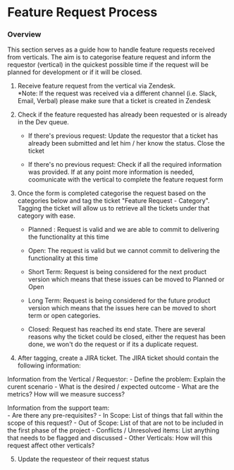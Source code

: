 # Feature Request Process
### Overview
This section serves as a guide how to handle feature requests received from verticals.  The aim is to categorise feature request and inform the requestor (vertical) in the quickest possible time if the request will be planned for development or if it will be closed. 

1. Receive feature request from the vertical via Zendesk.  
   *Note: If the request was received via a different channel (i.e. Slack, Email, Verbal) please make sure that a ticket is 
    created in Zendesk
   
2. Check if the feature requested has already been requested or is already in the Dev queue.  
   - If there's previous request: Update the requestor that a ticket has already been submitted and let him / her know the 
     status. Close the ticket
     
   - If there's no previous request: Check if all the required information was provided.  If at any point more information is      needed, coomunicate with the vertical to complete the feature request form

3. Once the form is completed categorise the request based on the categories below and tag the ticket "Feature Request - Category".  Tagging the ticket will allow us to retrieve all the tickets under that category with ease.
   
   - Planned : Request is valid and we are able to commit to delivering the functionality at this time
   
   - Open: The request is valid but we cannot commit to delivering the functionality at this time
   
   - Short Term: Request is being considered for the next product version which means that these issues can be moved to 
     Planned or Open
   
   - Long Term: Request is being considered for the future product version which means that the issues here can be moved to 
     short term or open categories.
   
   - Closed: Request has reached its end state.  There are several reasons why the ticket could be closed, either the request 
     has been done, we won't do the request or if its a duplicate request.

4. After tagging, create a JIRA ticket.  The JIRA ticket should contain the following information:

  Information from the Vertical / Requestor:
    - Define the problem: Explain the curent scenario
    - What is the desired / expected outcome
    - What are the metrics?  How will we measure success?

  Information from the support team:   
    - Are there any pre-requisites?
    - In Scope: List of things that fall within the scope of this request?
    - Out of Scope: List of that are not to be included in the first phase of the project
    - Conflicts / Unresolved items: List anything that needs to be flagged and discussed
    - Other Verticals: How will this request affect other verticals?
   
5. Update the requesteor of their request status
